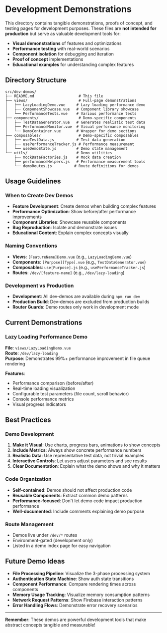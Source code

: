 # Development Demonstrations

This directory contains tangible demonstrations, proofs of concept, and testing pages for development purposes. These files are **not intended for production** but serve as valuable development tools for:

- **Visual demonstrations** of features and optimizations
- **Performance testing** with real-world scenarios
- **Component isolation** for debugging and iteration
- **Proof of concept** implementations
- **Educational examples** for understanding complex features

## Directory Structure

```
src/dev-demos/
├── README.md                    # This file
├── views/                       # Full-page demonstrations
│   ├── LazyLoadingDemo.vue     # Lazy loading performance demo
│   ├── ComponentShowcase.vue   # Component library showcase
│   └── PerformanceTests.vue    # Various performance tests
├── components/                  # Demo-specific components
│   ├── TestDataGenerator.vue   # Generates realistic test data
│   ├── PerformanceMonitor.vue  # Visual performance monitoring
│   └── DemoContainer.vue       # Wrapper for demo sections
├── composables/                 # Demo-specific composables
│   ├── useTestData.js          # Test data generation
│   ├── usePerformanceTracker.js # Performance measurement
│   └── useDemoState.js         # Demo state management
└── utils/                      # Demo utilities
    ├── mockDataFactories.js    # Mock data creation
    ├── performanceHelpers.js   # Performance measurement tools
    └── demoRoutes.js          # Route definitions for demos
```

## Usage Guidelines

### When to Create Dev Demos

- **Feature Development**: Create demos when building complex features
- **Performance Optimization**: Show before/after performance improvements
- **Component Libraries**: Showcase reusable components
- **Bug Reproduction**: Isolate and demonstrate issues
- **Educational Content**: Explain complex concepts visually

### Naming Conventions

- **Views**: `[FeatureName]Demo.vue` (e.g., `LazyLoadingDemo.vue`)
- **Components**: `[Purpose][Type].vue` (e.g., `TestDataGenerator.vue`)
- **Composables**: `use[Purpose].js` (e.g., `usePerformanceTracker.js`)
- **Routes**: `/dev/[feature-name]` (e.g., `/dev/lazy-loading`)

### Development vs Production

- **Development**: All dev-demos are available during `npm run dev`
- **Production Build**: Dev-demos are excluded from production builds
- **Router Guards**: Demo routes only work in development mode

## Current Demonstrations

### Lazy Loading Performance Demo

**File**: `views/LazyLoadingDemo.vue`  
**Route**: `/dev/lazy-loading`  
**Purpose**: Demonstrates 99%+ performance improvement in file queue rendering

**Features**:

- Performance comparison (before/after)
- Real-time loading visualization
- Configurable test parameters (file count, scroll behavior)
- Console performance metrics
- Visual progress indicators

## Best Practices

### Demo Development

1. **Make it Visual**: Use charts, progress bars, animations to show concepts
2. **Include Metrics**: Always show concrete performance numbers
3. **Realistic Data**: Use representative test data, not trivial examples
4. **Interactive Controls**: Let users adjust parameters and see results
5. **Clear Documentation**: Explain what the demo shows and why it matters

### Code Organization

- **Self-contained**: Demos should not affect production code
- **Reusable Components**: Extract common demo patterns
- **Performance-focused**: Don't let demo code impact production performance
- **Well-documented**: Include comments explaining demo purpose

### Route Management

- Demos live under `/dev/*` routes
- Environment-gated (development only)
- Listed in a demo index page for easy navigation

## Future Demo Ideas

- **File Processing Pipeline**: Visualize the 3-phase processing system
- **Authentication State Machine**: Show auth state transitions
- **Component Performance**: Compare rendering times across components
- **Memory Usage Tracking**: Visualize memory consumption patterns
- **Network Request Patterns**: Show Firebase interaction patterns
- **Error Handling Flows**: Demonstrate error recovery scenarios

---

**Remember**: These demos are powerful development tools that make abstract concepts tangible and measurable!
